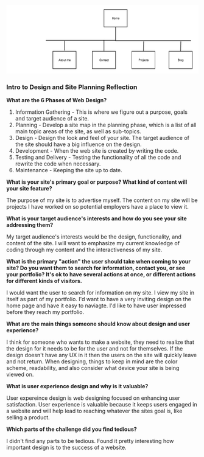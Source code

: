 ![Site Map](imgs/site-map.png)

### Intro to Design and Site Planning Reflection

**What are the 6 Phases of Web Design?**

1. Information Gathering - This is where we figure out a purpose, goals and target audience of a site.
2. Planning - Develop a site map in the planning phase, which is a list of all main topic areas of the site, as well as sub-topics.
3. Design - Design the look and feel of your site.  The target audience of the site should have a big influence on the design.
4. Development - When the web site is created by writing the code.
5. Testing and Delivery - Testing the functionality of all the code and rewrite the code when necessary.
6. Maintenance - Keeping the site up to date.


**What is your site's primary goal or purpose? What kind of content will your site feature?**

The purpose of my site is to advertise myself.  The content on my site will be projects I have worked on so potential employers have a place to view it.

**What is your target audience's interests and how do you see your site addressing them?**

My target audience's interests would be the design, functionality, and content of the site.  I will want to emphasize my current knowledge of coding through my content and the interactiveness of my site.

**What is the primary "action" the user should take when coming to your site? Do you want them to search for information, contact you, or see your portfolio? It's ok to have several actions at once, or different actions for different kinds of visitors.**

I would want the user to search for information on my site.  I view my site in itself as part of my portfolio. I'd want to have a very inviting design on the home page and have it easy to naviagte. I'd like to have user impressed before they reach my portfolio.

**What are the main things someone should know about design and user experience?**

I think for someone who wants to make a website, they need to realize that the design for it needs to be for the user and not for themselves.  If the design doesn't have any UX in it then the users on the site will quickly leave and not return.  When designing, things to keep in mind are the color scheme, readability, and also consider what device your site is being viewed on.

**What is user experience design and why is it valuable?**

User expereince design is web designing focused on enhancing user satisfaction.  User experience is valuable because it keeps users engaged in a website and will help lead to reaching whatever the sites goal is, like selling a product.

**Which parts of the challenge did you find tedious?**

I didn't find any parts to be tedious.  Found it pretty interesting how important design is to the success of a website.
